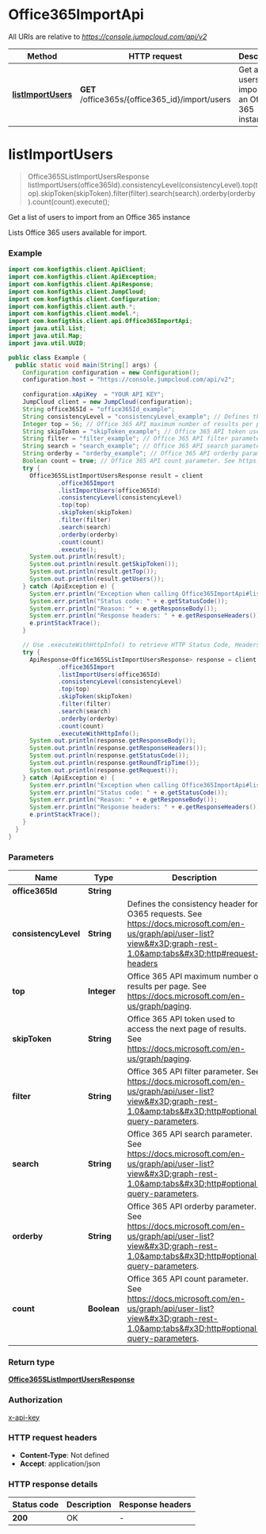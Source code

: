 # Office365ImportApi

All URIs are relative to *https://console.jumpcloud.com/api/v2*

| Method | HTTP request | Description |
|------------- | ------------- | -------------|
| [**listImportUsers**](Office365ImportApi.md#listImportUsers) | **GET** /office365s/{office365_id}/import/users | Get a list of users to import from an Office 365 instance |


<a name="listImportUsers"></a>
# **listImportUsers**
> Office365SListImportUsersResponse listImportUsers(office365Id).consistencyLevel(consistencyLevel).top(top).skipToken(skipToken).filter(filter).search(search).orderby(orderby).count(count).execute();

Get a list of users to import from an Office 365 instance

Lists Office 365 users available for import.

### Example
```java
import com.konfigthis.client.ApiClient;
import com.konfigthis.client.ApiException;
import com.konfigthis.client.ApiResponse;
import com.konfigthis.client.JumpCloud;
import com.konfigthis.client.Configuration;
import com.konfigthis.client.auth.*;
import com.konfigthis.client.model.*;
import com.konfigthis.client.api.Office365ImportApi;
import java.util.List;
import java.util.Map;
import java.util.UUID;

public class Example {
  public static void main(String[] args) {
    Configuration configuration = new Configuration();
    configuration.host = "https://console.jumpcloud.com/api/v2";
    
    configuration.xApiKey  = "YOUR API KEY";
    JumpCloud client = new JumpCloud(configuration);
    String office365Id = "office365Id_example";
    String consistencyLevel = "consistencyLevel_example"; // Defines the consistency header for O365 requests. See https://docs.microsoft.com/en-us/graph/api/user-list?view=graph-rest-1.0&tabs=http#request-headers
    Integer top = 56; // Office 365 API maximum number of results per page. See https://docs.microsoft.com/en-us/graph/paging.
    String skipToken = "skipToken_example"; // Office 365 API token used to access the next page of results. See https://docs.microsoft.com/en-us/graph/paging.
    String filter = "filter_example"; // Office 365 API filter parameter. See https://docs.microsoft.com/en-us/graph/api/user-list?view=graph-rest-1.0&tabs=http#optional-query-parameters.
    String search = "search_example"; // Office 365 API search parameter. See https://docs.microsoft.com/en-us/graph/api/user-list?view=graph-rest-1.0&tabs=http#optional-query-parameters.
    String orderby = "orderby_example"; // Office 365 API orderby parameter. See https://docs.microsoft.com/en-us/graph/api/user-list?view=graph-rest-1.0&tabs=http#optional-query-parameters.
    Boolean count = true; // Office 365 API count parameter. See https://docs.microsoft.com/en-us/graph/api/user-list?view=graph-rest-1.0&tabs=http#optional-query-parameters.
    try {
      Office365SListImportUsersResponse result = client
              .office365Import
              .listImportUsers(office365Id)
              .consistencyLevel(consistencyLevel)
              .top(top)
              .skipToken(skipToken)
              .filter(filter)
              .search(search)
              .orderby(orderby)
              .count(count)
              .execute();
      System.out.println(result);
      System.out.println(result.getSkipToken());
      System.out.println(result.getTop());
      System.out.println(result.getUsers());
    } catch (ApiException e) {
      System.err.println("Exception when calling Office365ImportApi#listImportUsers");
      System.err.println("Status code: " + e.getStatusCode());
      System.err.println("Reason: " + e.getResponseBody());
      System.err.println("Response headers: " + e.getResponseHeaders());
      e.printStackTrace();
    }

    // Use .executeWithHttpInfo() to retrieve HTTP Status Code, Headers and Request
    try {
      ApiResponse<Office365SListImportUsersResponse> response = client
              .office365Import
              .listImportUsers(office365Id)
              .consistencyLevel(consistencyLevel)
              .top(top)
              .skipToken(skipToken)
              .filter(filter)
              .search(search)
              .orderby(orderby)
              .count(count)
              .executeWithHttpInfo();
      System.out.println(response.getResponseBody());
      System.out.println(response.getResponseHeaders());
      System.out.println(response.getStatusCode());
      System.out.println(response.getRoundTripTime());
      System.out.println(response.getRequest());
    } catch (ApiException e) {
      System.err.println("Exception when calling Office365ImportApi#listImportUsers");
      System.err.println("Status code: " + e.getStatusCode());
      System.err.println("Reason: " + e.getResponseBody());
      System.err.println("Response headers: " + e.getResponseHeaders());
      e.printStackTrace();
    }
  }
}

```

### Parameters

| Name | Type | Description  | Notes |
|------------- | ------------- | ------------- | -------------|
| **office365Id** | **String**|  | |
| **consistencyLevel** | **String**| Defines the consistency header for O365 requests. See https://docs.microsoft.com/en-us/graph/api/user-list?view&#x3D;graph-rest-1.0&amp;tabs&#x3D;http#request-headers | [optional] |
| **top** | **Integer**| Office 365 API maximum number of results per page. See https://docs.microsoft.com/en-us/graph/paging. | [optional] |
| **skipToken** | **String**| Office 365 API token used to access the next page of results. See https://docs.microsoft.com/en-us/graph/paging. | [optional] |
| **filter** | **String**| Office 365 API filter parameter. See https://docs.microsoft.com/en-us/graph/api/user-list?view&#x3D;graph-rest-1.0&amp;tabs&#x3D;http#optional-query-parameters. | [optional] |
| **search** | **String**| Office 365 API search parameter. See https://docs.microsoft.com/en-us/graph/api/user-list?view&#x3D;graph-rest-1.0&amp;tabs&#x3D;http#optional-query-parameters. | [optional] |
| **orderby** | **String**| Office 365 API orderby parameter. See https://docs.microsoft.com/en-us/graph/api/user-list?view&#x3D;graph-rest-1.0&amp;tabs&#x3D;http#optional-query-parameters. | [optional] |
| **count** | **Boolean**| Office 365 API count parameter. See https://docs.microsoft.com/en-us/graph/api/user-list?view&#x3D;graph-rest-1.0&amp;tabs&#x3D;http#optional-query-parameters. | [optional] |

### Return type

[**Office365SListImportUsersResponse**](Office365SListImportUsersResponse.md)

### Authorization

[x-api-key](../README.md#x-api-key)

### HTTP request headers

 - **Content-Type**: Not defined
 - **Accept**: application/json

### HTTP response details
| Status code | Description | Response headers |
|-------------|-------------|------------------|
| **200** | OK |  -  |

